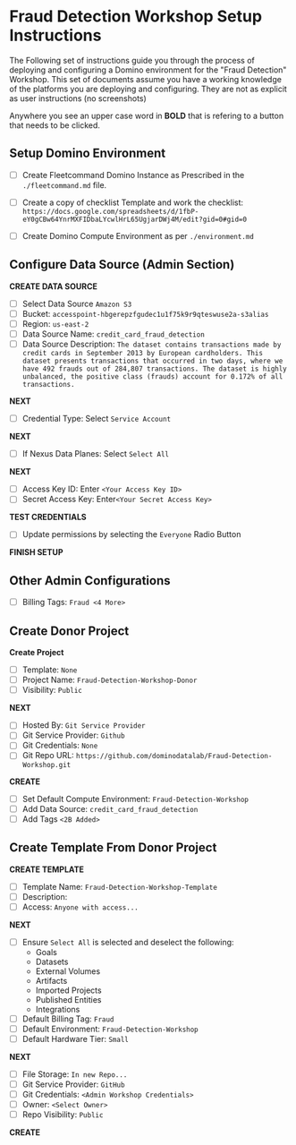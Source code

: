 # Fraud Detection Workshop Setup Instructions
The Following set of instructions guide you through the process of deploying and configuring a Domino environment for the "Fraud Detection" Workshop.  This set of documents assume you have a working knowledge of the platforms you are deploying and configuring.  They are not as explicit as user instructions (no screenshots)

Anywhere you see an upper case word in **BOLD** that is refering to a button that needs to be clicked.

## Setup Domino Environment
- [ ] Create Fleetcommand Domino Instance as Prescribed in the `./fleetcommand.md` file.
  
- [ ] Create a copy of checklist Template and work the checklist: `https://docs.google.com/spreadsheets/d/1fbP-eY0gCBw64YnrMXFIDbaLYcwlHrL65UgjarDWj4M/edit?gid=0#gid=0`
  
- [ ] Create Domino Compute Environment as per `./environment.md`

## Configure Data Source (Admin Section)

**CREATE DATA SOURCE**

- [ ] Select Data Source `Amazon S3`
- [ ] Bucket: `accesspoint-hbgerepzfgudec1u1f75k9r9qteswuse2a-s3alias`
- [ ] Region: `us-east-2`
- [ ] Data Source Name: `credit_card_fraud_detection`
- [ ] Data Source Description: `The dataset contains transactions made by credit cards in September 2013 by European cardholders. This dataset presents transactions that occurred in two days, where we have 492 frauds out of 284,807 transactions. The dataset is highly unbalanced, the positive class (frauds) account for 0.172% of all transactions.`

**NEXT**

- [ ] Credential Type: Select `Service Account`

**NEXT**

- [ ] If Nexus Data Planes: Select `Select All`

**NEXT**

- [ ] Access Key ID: Enter `<Your Access Key ID>`
- [ ] Secret Access Key: Enter`<Your Secret Access Key>`

**TEST CREDENTIALS**

- [ ] Update permissions by selecting the `Everyone` Radio Button

**FINISH SETUP**

## Other Admin Configurations

- [ ] Billing Tags: `Fraud <4 More>`


## Create Donor Project

**Create Project**

- [ ] Template: `None`
- [ ] Project Name: `Fraud-Detection-Workshop-Donor`
- [ ] Visibility: `Public`

**NEXT**

- [ ] Hosted By: `Git Service Provider`
- [ ] Git Service Provider: `Github`
- [ ] Git Credentials: `None`
- [ ] Git Repo URL: `https://github.com/dominodatalab/Fraud-Detection-Workshop.git`

**CREATE**

- [ ] Set Default Compute Environment: `Fraud-Detection-Workshop`
- [ ] Add Data Source: `credit_card_fraud_detection`
- [ ] Add Tags `<2B Added>`

## Create Template From Donor Project

**CREATE TEMPLATE**

- [ ] Template Name: `Fraud-Detection-Workshop-Template`
- [ ] Description:
- [ ] Access: `Anyone with access...`

**NEXT**

- [ ] Ensure `Select All` is selected and deselect the following:
  - Goals
  - Datasets
  - External Volumes
  - Artifacts
  - Imported Projects
  - Published Entities
  - Integrations
- [ ] Default Billing Tag: `Fraud`
- [ ] Default Environment: `Fraud-Detection-Workshop`
- [ ] Default Hardware Tier: `Small`

**NEXT**

- [ ] File Storage: `In new Repo...`
- [ ] Git Service Provider: `GitHub`
- [ ] Git Credentials: `<Admin Workshop Credentials>`
- [ ] Owner: `<Select Owner>`
- [ ] Repo Visibility: `Public`

**CREATE**







